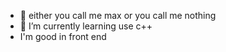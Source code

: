 - 👋 either you call me max or you call me nothing
- 🌱 I’m currently learning use c++
-  I'm good in front end 

<!---
nothingavdkdj/nothingavdkdj is a ✨ special ✨ repository because its `README.md` (this file) appears on your GitHub profile.
You can click the Preview link to take a look at your changes.
--->
